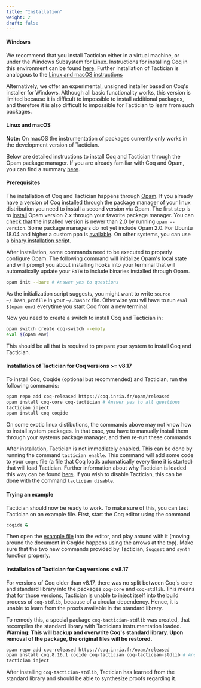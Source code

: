 ```yaml
---
title: "Installation"
weight: 2
draft: false
---
```


#### Windows

We recommend that you install Tactician either in a virtual machine, or under the Windows Subsystem for Linux.
Instructions for installing Coq in this environment can be found
[here](https://github.com/coq/coq/wiki/Installation-of-Coq-on-Windows). Further installation of Tactician
is analogous to the [Linux and macOS instructions](#linux-and-macos)

Alternatively, we offer an experimental, unsigned installer based on Coq's installer for Windows.
Although all basic functionality works, this version is limited because it is difficult to impossible
to install additional packages, and therefore it is also difficult to impossible for Tactician to learn
from such packages.

#### Linux and macOS

**Note:** On macOS the instrumentation of packages currently only works in the development version of Tactician.

Below are detailed instructions to install Coq and Tactician through the Opam package manager.
If you are already familiar with Coq and Opam, you can find a summary [here](/manual).

#### Prerequisites

The installation of Coq and Tactician happens through [Opam](https://opam.ocaml.org/).
If you already have a version of Coq installed through the package manager of your linux distribution
you need to install a second version via Opam.
The first step is to
[install](https://opam.ocaml.org/doc/Install.html#Using-your-distribution-39-s-package-system)
Opam version 2.x through your favorite package manager. You can check that the installed version
is newer than 2.0 by running `opam --version`. Some package managers do not yet include Opam 2.0.
For Ubuntu 18.04 and higher a custom ppa is [available](https://opam.ocaml.org/doc/Install.html#Ubuntu).
On other systems, you can use a
[binary installation script](https://opam.ocaml.org/doc/Install.html#Binary-distribution).

After installation, some commands need to be executed to properly configure Opam. The following command
will initialize Opam's local state and will prompt you about installing hooks into your terminal that
will automatically update your `PATH` to include binaries installed through Opam.
```bash
opam init --bare # Answer yes to questions
```
As the initialization script suggests, you might want to write `source ~/.bash_profile`
in your `~/.bashrc` file. Otherwise you wil have to run `eval $(opam env)` everytime you start Coq
from a new terminal.

Now you need to create a switch to install Coq and Tactician in:
```bash
opam switch create coq-switch --empty
eval $(opam env)
```

This should be all that is required to prepare your system to install Coq and Tactician.

#### Installation of Tactician for Coq versions >= v8.17

To install Coq, Coqide (optional but recommended) and Tactician, run the following commands:

```bash
opam repo add coq-released https://coq.inria.fr/opam/released
opam install coq-core coq-tactician # Answer yes to all questions
tactician inject
opam install coq coqide
```
On some exotic linux distibutions, the commands above may not know how to install system packages.
In that case, you have to manually install them through your systems package manager, and then
re-run these commands

After installation, Tactician is not immediately enabled. This can be done by running the command
`tactician enable`. This command will add some code to your `coqrc` file (a file that
Coq loads automatically every time it is started) that will load Tactician. Further information about
why Tactician is loaded this way can be found [here](/manual/coq-packages). If you wish to disable
Tactician, this can be done with the command `tactician disable`.

#### Trying an example

Tactician should now be ready to work. To make sure of this, you can test Tactician on an example file.
First, start the Coq editor using the command
```bash
coqide &
```

Then open the [example file](../../Example.v) into the editor, and play around with it (moving around the
document in CoqIde happens using the arrows at the top). Make sure that the two new commands provided
by Tactician, `Suggest` and `synth` function properly.

#### Installation of Tactician for Coq versions < v8.17

For versions of Coq older than v8.17, there was no split between Coq's core and standard library into
the packages `coq-core` and `coq-stdlib`. This means that for those versions, Tactician is unable to
inject itself into the build process of `coq-stdlib`, because of a circular dependency. Hence, it is
unable to learn from the proofs available in the standard library.

To remedy this, a special package `coq-tactician-stdlib` was created, that recompiles the standard library
with Tacticians instrumentation loaded. **Warning: This will backup and overwrite Coq's standard library.
Upon removal of the package, the original files will be restored.**

```bash
opam repo add coq-released https://coq.inria.fr/opam/released
opam install coq.8.16.1 coqide coq-tactician coq-tactician-stdlib # Answer yes to all questions
tactician inject
```

After installing `coq-tactician-stdlib`, Tactician has learned from the standard library and should
be able to synthesize proofs regarding it.
